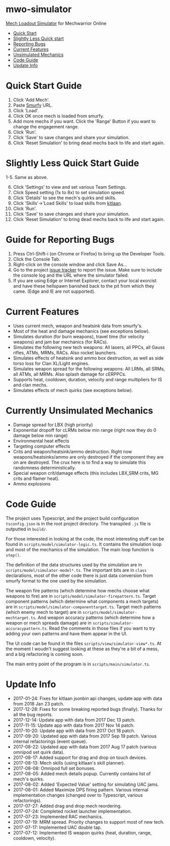 # mwo-simulator
[Mech Loadout Simulator](http://www.4eye-labs.net/mwo-simulator/) for Mechwarrior Online

* [Quick Start](#quick-start-guide)
* [Slightly Less Quick start](#slightly-less-quick-start-guide)
* [Reporting Bugs](#guide-for-reporting-bugs)
* [Current Features](#current-features)
* [Unsimulated Mechanics](#currently-unsimulated-mechanics)
* [Code Guide](#code-guide)
* [Update Info](#update-info)

# Quick Start Guide

1. Click 'Add Mech'.
2. Paste [Smurfy](http://mwo.smurfy-net.de/) URL.
3. Click 'Load'.
4. Click OK once mech is loaded from smurfy.
5. Add more mechs if you want. Click the 'Range' Button if you want to change the engagement range.
6. Click 'Run'.
7. Click 'Save' to save changes and share your simulation.
8. Click 'Reset Simulation' to bring dead mechs back to life and start again.

# Slightly Less Quick Start Guide

1-5. Same as above.

6. Click 'Settings' to view and set various Team Settings.
7. Click Speed setting (1x to 8x) to set simulation speed.
8. Click 'Details' to see the mech's quirks and skills.
9. Click 'Skills'->'Load Skills' to load skills from [kitlaan](https://kitlaan.gitlab.io/mwoskill/).
10. Click 'Run'.
11. Click 'Save' to save changes and share your simulation.
12. Click 'Reset Simulation' to bring dead mechs back to life and start again.

# Guide for Reporting Bugs

1. Press Ctrl-Shift-i (on Chrome or Firefox) to bring up the Developer Tools.
2. Click the Console Tab.
3. Right-click on the console window and click Save As...
4. Go to the project [issue tracker](https://github.com/fat4eyes-mwo/mwo-simulator/issues) to report the issue. Make sure to include the console log and the URL where the simulator failed.
5. If you are using Edge or Internet Explorer, contact your local exorcist and have these hellspawn banished back to the pit from which they came. (Edge and IE are not supported).

# Current Features

* Uses current mech, weapon and heatsink data from smurfy's.
* Most of the heat and damage mechanics (see exceptions below).
* Simulates duration (for burn weapons), travel time (for velocity weapons) and jam bar mechanics (for RACs).
* Simulates the following new tech weapons: All lasers, all PPCs, all Gauss rifles, ATMs, MRMs, RACs. Also rocket launchers.
* Simulates effects of heatsink and ammo box destruction, as well as side torso loss for Clan XL/Light engines.
* Simulates weapon spread for the following weapons: All LRMs, all SRMs, all ATMs, all MRMs. Also splash damage for cERPPCs.
* Supports heat, cooldown, duration, velocity and range multipliers for IS and clan mechs.
* Simulates effects of mech quirks (see exceptions below).

# Currently Unsimulated Mechanics

* Damage spread for LBX (high priority)
* Exponential dropoff for cLRMs below min range (right now they do 0 damage below min range)
* Environmental heat effects
* Targeting computer effects
* Crits and weapon/heatsink/ammo destruction. Right now weapons/heatsinks/ammo are only destroyed if the component they are on are destroyed. The crux here is to find a way to simulate this randomness deterministically.
* Special weapon crit/damage effects (this includes LBX,SRM crits, MG crits and flamer heat).
* Ammo explosions

# Code Guide

The project uses Typescript, and the project build configuration `tsconfig.json` is in the root project directory. The transpiled `.js` file is outputted in `build/`.

For those interested in looking at the code, the most interesting stuff can be found in `scripts/model/simulator-logic.ts`. It contains the simulation loop and most of the mechanics of the simulation. The main loop function is `step()`.

The definition of the data structures used by the simulation are in `scripts/model/simulator-model*.ts`. The important bits are in `class` declarations, most of the other code there is just data conversion from smurfy format to the one used by the simulation.

The weapon fire patterns (which determine how mechs choose what weapons to fire) are in `scripts/model/simulator-firepattern.ts`. Target component patterns (which determine what components a mech targets) are in `scripts/model/simulator-componenttarget.ts`. Target mech patterns (which enemy mech to target) are in `scripts/model/simulator-mechtarget.ts`. And weapon accuracy patterns (which determine how a weapon or mech spreads damage) are in `scripts/simulator-accuracypattern.ts`. Read the comments in those files if you want to try adding your own patterns and have them appear in the UI.

The UI code can be found in the files `scripts/view/simulator-view*.ts`. At the moment I woudn't suggest looking at these as they're a bit of a mess, and a big refactoring is coming soon.

The main entry point of the program is in `scripts/main/simulator.ts`.

# Update Info

* 2017-01-24: Fixes for kitlaan jsonbin api changes, update app with data from 2018 Jan 23 patch.
* 2017-12-28: Fixes for some breaking reported bugs (finally). Thanks for all the bug reports.
* 2017-12-14: Update app with data from 2017 Dec 13 patch.
* 2017-11-15: Update app with data from 2017 Nov 14 patch.
* 2017-10-20: Update app with data from 2017 Oct 18 patch.
* 2017-09-20: Updated app with data from 2017 Sep 19 patch. Various internal refactorings (event queue).
* 2017-08-22: Updated app with data from 2017 Aug 17 patch (various omnipod set quirk data).
* 2017-08-17: Added support for drag and drop on touch devices.
* 2017-08-13: Mech skills (using kitlaan's skill planner).
* 2017-08-08: Omnipod full set bonuses.
* 2017-08-05: Added mech details popup. Currently contains list of mech's quirks.
* 2017-08-02: Added 'Expected Value' setting for simulating UAC jams.
* 2017-08-01: Added Maximize DPS firing pattern. Various internal implementation changes (changed over to Typescript, various refactorings).
* 2017-07-27: Added drag and drop mech reordering.
* 2017-07-24: Completed rocket launcher implementation.
* 2017-07-23: Implemented RAC mechanics.
* 2017-07-19: MRM spread. Priority changes to support most of new tech.
* 2017-07-17: Implemented UAC double tap.
* 2017-07-12: Implemented IS weapon quirks (heat, duration, range, cooldown, velocity).
